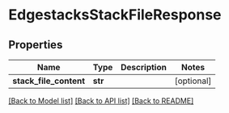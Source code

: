# EdgestacksStackFileResponse

## Properties
Name | Type | Description | Notes
------------ | ------------- | ------------- | -------------
**stack_file_content** | **str** |  | [optional] 

[[Back to Model list]](../README.md#documentation-for-models) [[Back to API list]](../README.md#documentation-for-api-endpoints) [[Back to README]](../README.md)



